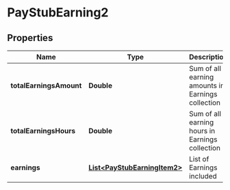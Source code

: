 

# PayStubEarning2


## Properties

| Name | Type | Description | Notes |
|------------ | ------------- | ------------- | -------------|
|**totalEarningsAmount** | **Double** | Sum of all earning amounts in Earnings collection |  [optional] |
|**totalEarningsHours** | **Double** | Sum of all earning hours in Earnings collection |  [optional] |
|**earnings** | [**List&lt;PayStubEarningItem2&gt;**](PayStubEarningItem2.md) | List of Earnings included  |  [optional] |




